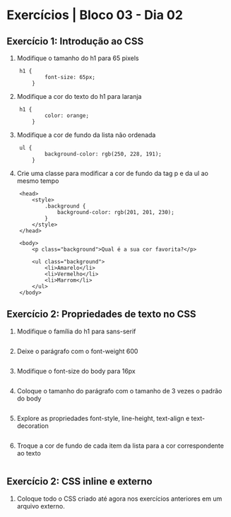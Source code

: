 # Exercícios | Bloco 03 - Dia 02

## Exercício 1: Introdução ao CSS

1. Modifique o tamanho do h1 para 65 pixels
```
    h1 {    
            font-size: 65px;
        }
```

2. Modifique a cor do texto do h1 para laranja
```
    h1 {    
            color: orange;
        }
```

3. Modifique a cor de fundo da lista não ordenada
```
    ul {
            background-color: rgb(250, 228, 191);
        }
```

4. Crie uma classe para modificar a cor de fundo da tag p e da ul ao mesmo tempo
```
    <head>
        <style>
            .background {
                background-color: rgb(201, 201, 230);
            }
        </style>
    </head>

    <body>
        <p class="background">Qual é a sua cor favorita?</p>

        <ul class="background">
            <li>Amarelo</li>
            <li>Vermelho</li>
            <li>Marrom</li>
        </ul>
    </body>

```

## Exercício 2: Propriedades de texto no CSS

1. Modifique o família do h1 para sans-serif
```

```

2. Deixe o parágrafo com o font-weight 600
```

```

3. Modifique o font-size do body para 16px
```

```

4. Coloque o tamanho do parágrafo com o tamanho de 3 vezes o padrão do body
```

```

5. Explore as propriedades font-style, line-height, text-align e text-decoration
```

```

6. Troque a cor de fundo de cada item da lista para a cor correspondente ao texto
```

```

## Exercício 2: CSS inline e externo

1. Coloque todo o CSS criado até agora nos exercícios anteriores em um arquivo externo.
```

```